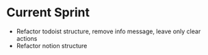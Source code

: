 # Current Sprint

* Refactor todoist structure, remove info message, leave only clear actions
* Refactor notion structure

